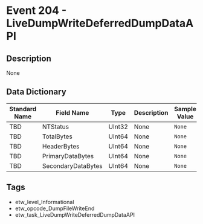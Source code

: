 # Event 204 - LiveDumpWriteDeferredDumpDataAPI

## Description
None

## Data Dictionary
|Standard Name|Field Name|Type|Description|Sample Value|
|---|---|---|---|---|
|TBD|NTStatus|UInt32|None|`None`|
|TBD|TotalBytes|UInt64|None|`None`|
|TBD|HeaderBytes|UInt64|None|`None`|
|TBD|PrimaryDataBytes|UInt64|None|`None`|
|TBD|SecondaryDataBytes|UInt64|None|`None`|

## Tags
* etw_level_Informational
* etw_opcode_DumpFileWriteEnd
* etw_task_LiveDumpWriteDeferredDumpDataAPI